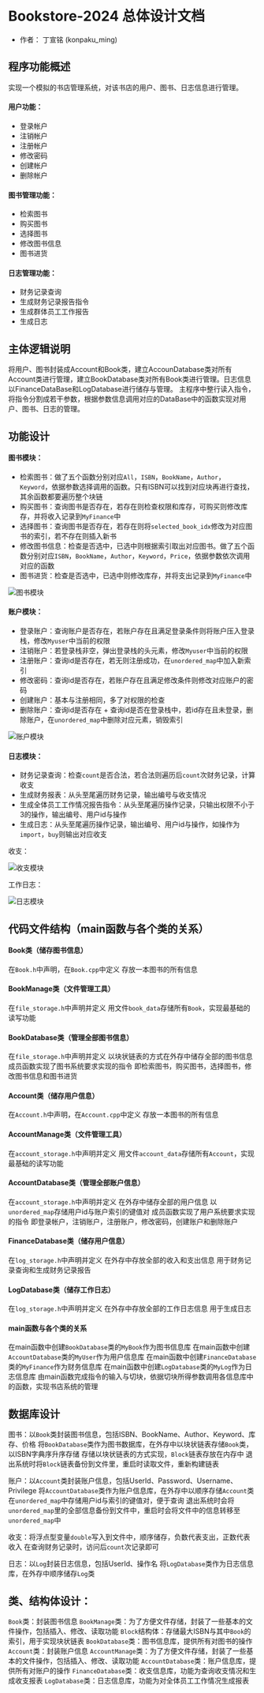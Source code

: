 # Bookstore-2024 总体设计文档

- 作者： 丁宣铭 (konpaku_ming)

## 程序功能概述

实现一个模拟的书店管理系统，对该书店的用户、图书、日志信息进行管理。
#### 用户功能：
- 登录帐户
- 注销帐户
- 注册帐户
- 修改密码
- 创建帐户
- 删除帐户
#### 图书管理功能：
- 检索图书
- 购买图书
- 选择图书
- 修改图书信息
- 图书进货
#### 日志管理功能：
- 财务记录查询
- 生成财务记录报告指令
- 生成群体员工工作报告
- 生成日志


## 主体逻辑说明

将用户、图书封装成Account和Book类，建立AccounDatabase类对所有Account类进行管理，建立BookDatabase类对所有Book类进行管理。日志信息以FinanceDataBase和LogDatabase进行储存与管理。
主程序中整行读入指令，将指令分割成若干参数，根据参数信息调用对应的DataBase中的函数实现对用户、图书、日志的管理。

## 功能设计
#### 图书模块：
- 检索图书：做了五个函数分别对应`All`，`ISBN`，`BookName`，`Author`，`Keyword`，依据参数选择调用的函数。只有ISBN可以找到对应块再进行查找，其余函数都要遍历整个块链
- 购买图书：查询图书是否存在，若存在则检查权限和库存，可购买则修改库存，并将收入记录到`MyFinance`中
- 选择图书：查询图书是否存在，若存在则将`selected_book_idx`修改为对应图书的索引，若不存在则插入新书
- 修改图书信息：检查是否选中，已选中则根据索引取出对应图书。做了五个函数分别对应`ISBN`，`BookName`，`Author`，`Keyword`，`Price`，依据参数依次调用对应的函数
- 图书进货：检查是否选中，已选中则修改库存，并将支出记录到`MyFinance`中

![图书模块](图书模块.jpg)

#### 账户模块：
- 登录账户：查询账户是否存在，若账户存在且满足登录条件则将账户压入登录栈，修改`Myuser`中当前的权限
- 注销账户：若登录栈非空，弹出登录栈的头元素，修改`Myuser`中当前的权限
- 注册账户：查询id是否存在，若无则注册成功，在`unordered_map`中加入新索引
- 修改密码：查询id是否存在，若账户存在且满足修改条件则修改对应账户的密码
- 创建账户：基本与注册相同，多了对权限的检查
- 删除账户：查询id是否存在 + 查询id是否在登录栈中，若id存在且未登录，删除账户，在`unordered_map`中删除对应元素，销毁索引

![账户模块](账户模块.jpg)

#### 日志模块：
- 财务记录查询：检查`count`是否合法，若合法则遍历后`count`次财务记录，计算收支
- 生成财务报表：从头至尾遍历财务记录，输出编号与收支情况
- 生成全体员工工作情况报告指令：从头至尾遍历操作记录，只输出权限不小于3的操作，输出编号、用户id与操作
- 生成日志：从头至尾遍历操作记录，输出编号、用户id与操作，如操作为`import`，`buy`则输出对应收支

收支：

![收支模块](收支模块.jpg)

工作日志：

![日志模块](日志模块.jpg)


## 代码文件结构（main函数与各个类的关系）

#### Book类（储存图书信息）
在`Book.h`中声明，在`Book.cpp`中定义
存放一本图书的所有信息
#### BookManage类（文件管理工具）
在`file_storage.h`中声明并定义
用文件`book_data`存储所有`Book`，实现最基础的读写功能
#### BookDatabase类（管理全部图书信息）
在`file_storage.h`中声明并定义
以块状链表的方式在外存中储存全部的图书信息
成员函数实现了图书系统要求实现的指令
即检索图书，购买图书，选择图书，修改图书信息和图书进货

#### Account类（储存用户信息）
在`Account.h`中声明，在`Account.cpp`中定义
存放一本图书的所有信息
#### AccountManage类（文件管理工具）
在`account_storage.h`中声明并定义
用文件`account_data`存储所有`Account`，实现最基础的读写功能
#### AccountDatabase类（管理全部账户信息）
在`account_storage.h`中声明并定义
在外存中储存全部的用户信息
以`unordered_map`存储用户id与账户索引的键值对
成员函数实现了用户系统要求实现的指令
即登录帐户，注销账户，注册账户，修改密码，创建账户和删除账户

#### FinanceDatabase类（储存用户信息）
在`log_storage.h`中声明并定义
在外存中存放全部的收入和支出信息
用于财务记录查询和生成财务记录报告

#### LogDatabase类（储存工作日志）
在`log_storage.h`中声明并定义
在外存中存放全部的工作日志信息
用于生成日志

#### main函数与各个类的关系
在main函数中创建`BookDatabase`类的`MyBook`作为图书信息库
在main函数中创建`AccountDatabase`类的`MyUser`作为用户信息库
在main函数中创建`FinanceDatabase`类的`MyFinance`作为财务信息库
在main函数中创建`LogDatabase`类的`MyLog`作为日志信息库
由main函数完成指令的输入与切块，依据切块所得参数调用各信息库中的函数，实现书店系统的管理


## 数据库设计
图书：以`Book`类封装图书信息，包括ISBN、BookName、Author、Keyword、库存、价格
将`BookDatabase`类作为图书数据库，在外存中以块状链表存储`Book`类，以ISBN字典序升序存储
存储以块状链表的方式实现，`Block`链表存放在内存中
退出系统时将`Block`链表备份到文件里，重启时读取文件，重新构建链表

账户：以`Account`类封装账户信息，包括UserId、Password、Username、Privilege
将`AccountDatabase`类作为账户信息库，在外存中以顺序存储`Account`类
在`unordered_map`中存储用户id与索引的键值对，便于查询
退出系统时会将`unordered_map`里的全部信息备份到文件中，重启时会将文件中的信息转移至`unordered_map`中

收支：将浮点型变量`double`写入到文件中，顺序储存，负数代表支出，正数代表收入
在查询财务记录时，访问后`count`次记录即可

日志：以`Log`封装日志信息，包括UserId、操作名
将`LogDatabase`类作为日志信息库，在外存中顺序储存`Log`类


## 类、结构体设计：
`Book`类：封装图书信息
`BookManage`类：为了方便文件存储，封装了一些基本的文件操作，包括插入、修改、读取功能
`Block`结构体：存储最大ISBN与其中`Book`的索引，用于实现块状链表
`BookDatabase`类：图书信息库，提供所有对图书的操作
`Account`类：封装账户信息
`AccountManage`类：为了方便文件存储，封装了一些基本的文件操作，包括插入、修改、读取功能
`AccountDatabase`类：账户信息库，提供所有对账户的操作
`FinanceDatabase`类：收支信息库，功能为查询收支情况和生成收支报表
`LogDatabase`类：日志信息库，功能为对全体员工工作情况生成报表
